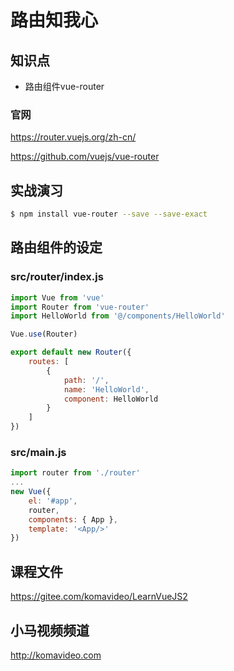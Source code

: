 路由知我心
==========

## 知识点

* 路由组件vue-router

### 官网

https://router.vuejs.org/zh-cn/

https://github.com/vuejs/vue-router

## 实战演习

~~~bash
$ npm install vue-router --save --save-exact
~~~

## 路由组件的设定

### src/router/index.js

~~~js
import Vue from 'vue'
import Router from 'vue-router'
import HelloWorld from '@/components/HelloWorld'

Vue.use(Router)

export default new Router({
    routes: [
        {
            path: '/',
            name: 'HelloWorld',
            component: HelloWorld
        }
    ]
})
~~~

### src/main.js

~~~js
import router from './router'
...
new Vue({
    el: '#app',
    router,
    components: { App },
    template: '<App/>'
})
~~~

## 课程文件

https://gitee.com/komavideo/LearnVueJS2

## 小马视频频道

http://komavideo.com
